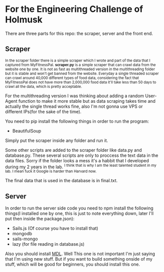 # For the Engineering Challenge of Holmusk

There are three parts for this repo: the scraper, server and the front end. 

## Scraper

<sub>In the scraper folder there is a simple scraper which I wrote and part of the data that I captured from MyFitnessPal. **scraper.py** is a 
simple scraper that can crawl data from the website one by one. It is not as fast as multithreaded version in the multithreading folder
but it is stable and won't get banned from the website. Everyday a single threaded scraper can crawl around 40,000 different types of food
data, considering the fact that MyFitnessPal does not have more than 2,000,000 food data it'll take less than 50 days to crawl all the data,
which is pretty acceptable. </sub>

For the multithreading version I was thinking about adding a random User-Agent function to make it more stable but as data scraping takes 
time and actually the single thread works fine, also I'm not gonna use VPS or different IPs(for the sake of the time). 

You need to pip install the following things in order to run the program:
- BeautifulSoup

Simply put the scraper inside any folder and run it.

Some other scripts are added to the scraper folder like data.py and database.py. These several scripts are only to proccess the text data in the data files. Sorry if the folder looks a mess it's a habbit that I developed during my 2 years in the lab. <sup>I think that is why I am the least talented student in my lab. I mean fuck it Google is harder than Harvard now.</sup>

The final data that is used in the database is in final.txt.

## Server
In order to run the server side code you need to npm install the following things(I installed one by one, this is just to note everything down, later I'll put then inside the package.json):
- Sails.js (Of course you have to install that)
- mongodb
- sails-mongo
- lazy (for file reading in database.js)

Also you should install [MDL](http://www.getmdl.io/started/index.html#download). Well This one is not important I'm just saying that I'm using new stuff. But if you want to build something onside of my stuff, which will be good for beginners, you should install this one.

